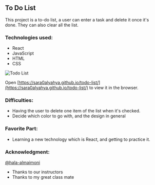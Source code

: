 
## To Do List 

This project is a to-do list, a user can enter a task and delete it once it's done. They can also clear all the list. 

### Technologies used: 
- React 
- JavaScript 
- HTML 
- CSS

![Todo List](screean.png)

Open [https://sara0alyahya.github.io/todo-list/](https://sara0alyahya.github.io/todo-list/) to view it in the browser.

### Difficulties:
- Having the user to delete one item of the list when it's checked. 
- Decide which color to go with, and the design in general

### Favorite Part: 
- Learning a new technology which is React, and getting to practice it. 


### Acknowledgment:
[@hala-almaimoni](https://github.com/hala-almaimoni)
- Thanks to our instructors 
- Thanks to my great class mate